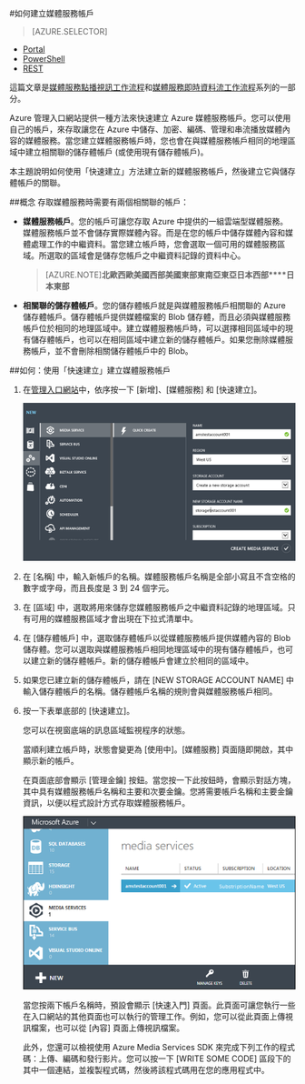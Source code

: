 <properties
	pageTitle="建立媒體服務帳戶 - Azure"
	description="說明如何在 Azure 中建立新的媒體服務帳戶。"
	services="media-services"
	documentationCenter=""
	authors="Juliako"
	manager="dwrede"
	editor=""/>

<tags
	ms.service="media-services"
	ms.workload="media"
	ms.tgt_pltfrm="na"
	ms.devlang="na"
	ms.topic="get-started-article" 
	ms.date="04/20/2015"
	ms.author="juliako"/>


#如何建立媒體服務帳戶

> [AZURE.SELECTOR]
- [Portal](media-services-create-account.md)
- [PowerShell](media-services-manage-with-powershell.md)
- [REST](https://msdn.microsoft.com/library/azure/dn167014.aspx)

這篇文章是[媒體服務點播視訊工作流程](media-services-video-on-demand-workflow.md)和[媒體服務即時資料流工作流程](media-services-live-streaming-workflow.md)系列的一部分。

Azure 管理入口網站提供一種方法來快速建立 Azure 媒體服務帳戶。您可以使用自己的帳戶，來存取讓您在 Azure 中儲存、加密、編碼、管理和串流播放媒體內容的媒體服務。當您建立媒體服務帳戶時，您也會在與媒體服務帳戶相同的地理區域中建立相關聯的儲存體帳戶 (或使用現有儲存體帳戶)。

本主題說明如何使用「快速建立」方法建立新的媒體服務帳戶，然後建立它與儲存體帳戶的關聯。

##<a id="concepts"></a>概念
存取媒體服務時需要有兩個相關聯的帳戶：

-   **媒體服務帳戶**。您的帳戶可讓您存取 Azure 中提供的一組雲端型媒體服務。媒體服務帳戶並不會儲存實際媒體內容。而是在您的帳戶中儲存媒體內容和媒體處理工作的中繼資料。當您建立帳戶時，您會選取一個可用的媒體服務區域。所選取的區域會是儲存您帳戶之中繼資料記錄的資料中心。

    > [AZURE.NOTE]**北歐****西歐****美國西部****美國東部****東南亞****東亞****日本西部****日本東部**
-   **相關聯的儲存體帳戶**。您的儲存體帳戶就是與媒體服務帳戶相關聯的 Azure 儲存體帳戶。儲存體帳戶提供媒體檔案的 Blob 儲存體，而且必須與媒體服務帳戶位於相同的地理區域中。建立媒體服務帳戶時，可以選擇相同區域中的現有儲存體帳戶，也可以在相同區域中建立新的儲存體帳戶。如果您刪除媒體服務帳戶，並不會刪除相關儲存體帳戶中的 Blob。

##<a id="quick"></a>如何：使用「快速建立」建立媒體服務帳戶

1. 在[管理入口網站][]中，依序按一下 [新增]、[媒體服務] 和 [快速建立]。

	![Media Services Quick Create](./media/media-services-create-account/wams-QuickCreate.png)

2. 在 [名稱] 中，輸入新帳戶的名稱。媒體服務帳戶名稱是全部小寫且不含空格的數字或字母，而且長度是 3 到 24 個字元。

3. 在 [區域] 中，選取將用來儲存您媒體服務帳戶之中繼資料記錄的地理區域。只有可用的媒體服務區域才會出現在下拉式清單中。

4. 在 [儲存體帳戶] 中，選取儲存體帳戶以從媒體服務帳戶提供媒體內容的 Blob 儲存體。您可以選取與媒體服務帳戶相同地理區域中的現有儲存體帳戶，也可以建立新的儲存體帳戶。新的儲存體帳戶會建立於相同的區域中。

5. 如果您已建立新的儲存體帳戶，請在 [NEW STORAGE ACCOUNT NAME] 中輸入儲存體帳戶的名稱。儲存體帳戶名稱的規則會與媒體服務帳戶相同。

6. 按一下表單底部的 [快速建立]。

	您可以在視窗底端的訊息區域監視程序的狀態。

	當順利建立帳戶時，狀態會變更為 [使用中]。[媒體服務] 頁面隨即開啟，其中顯示新的帳戶。

	在頁面底部會顯示 [管理金鑰] 按鈕。當您按一下此按鈕時，會顯示對話方塊，其中具有媒體服務帳戶名稱和主要和次要金鑰。您將需要帳戶名稱和主要金鑰資訊，以便以程式設計方式存取媒體服務帳戶。


	![Media Services Page](./media/media-services-create-account/wams-mediaservices-page.png)

	當您按兩下帳戶名稱時，預設會顯示 [快速入門] 頁面。此頁面可讓您執行一些在入口網站的其他頁面也可以執行的管理工作。例如，您可以從此頁面上傳視訊檔案，也可以從 [內容] 頁面上傳視訊檔案。

	此外，您還可以檢視使用 Azure Media Services SDK 來完成下列工作的程式碼：上傳、編碼和發行影片。您可以按一下 [WRITE SOME CODE] 區段下的其中一個連結，並複製程式碼，然後將該程式碼用在您的應用程式中。


<!-- Reusable paths. -->

<!-- Anchors. -->
  [Concepts]: #concepts
  [Before you begin]: #begin
  [How to: Create a Media Services account using Quick Create]: #quick

<!-- URLs. -->
  [Web Platform Installer]: http://go.microsoft.com/fwlink/?linkid=255386

  [管理入口網站]: http://manage.windowsazure.com/
 

<!---HONumber=July15_HO2-->